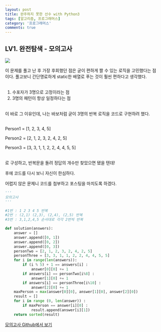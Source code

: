 ```yaml
---
layout: post
title: 완주하지 못한 선수 with Python3
tags: [알고리즘, 프로그래머스]
category: '프로그래머스'
comments: true
---
```

## LV1. 완전탐색 - 모의고사



![](/Users/Janghaeng/Desktop/ljh9601.github.io/assets/img/모의고사.png)

이 문제를 풀고 난 후 가장 후회했던 점은 굳이 편하게 짤 수 있는 로직을 고민했다는 점이다. 풀고보니 간단명료하게 static한 배열로 푸는 것이 훨씬 편하다고 생각했다.<br><br>

1. 수포자가 3명으로 고정이라는 점
2. 3명의 패턴이 항상 일정하다는 점

<br> 이 바로 그 이유인데, 나는 바보처럼 굳이 3명의 반복 로직을 코드로 구현하려 했다.  

<br> Person1 = [1, 2, 3, 4, 5]

Person2 = [2, 1, 2, 3, 2, 4, 2, 5]

Person3 = [3, 3, 1, 1, 2, 2, 4, 4, 5, 5]

<br> 로 구성하고, 반복문을 돌려 정답의 개수만 찾았으면 됐을 텐데!

후에 코드를 다시 보니 자신이 한심하다.

어렵지 않은 문제니 코드를 첨부하고 포스팅을 마치도록 하겠다.

```python
'''
모의고사
'''

#1번 : 1 2 3 4 5 반복
#2번 : (2,1) (2,3), (2,4), (2,5) 반복 
#3번 : 3,1,2,4,5 순서대로 각각 2번씩 반복

def solution(answers):
    answer = []
    answer.append([0, 1])
    answer.append([0, 2])
    answer.append([0, 3])
    personTwo = [2, 1, 2, 3, 2, 4, 2, 5]
    personThree = [3, 3, 1, 1, 2, 2, 4, 4, 5, 5]
    for i in range(len(answers)):
        if (i % 5) + 1 == answers[i] :
            answer[0][0] += 1
        if answers[i] == personTwo[i%8] :
            answer[1][0] += 1
        if answers[i] == personThree[i%10] :
            answer[2][0] += 1
    maxPerson = max(answer[0][0], answer[1][0], answer[2][0])
    result = []
    for i in range (0, len(answer)) :
        if maxPerson == answer[i][0] :
            result.append(answer[i][1])
    return sorted(result)
```

[모의고사 Github에서 보기](https://raw.githubusercontent.com/ljh9601/BOJ-Programmers/master/Programmers/Lv1/모의고사.py)

